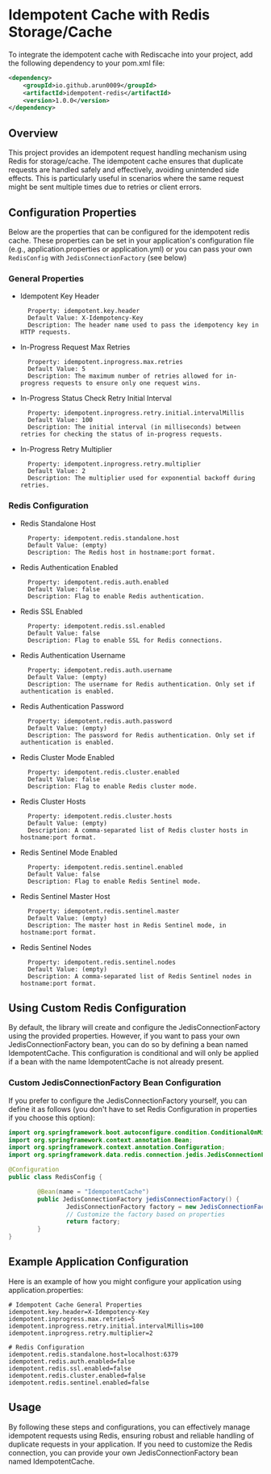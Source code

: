 # Idempotent Cache with Redis Storage/Cache

To integrate the idempotent cache with Rediscache into your project, add the following dependency to your pom.xml file:

```xml
<dependency>
	<groupId>io.github.arun0009</groupId>
	<artifactId>idempotent-redis</artifactId>
	<version>1.0.0</version>
</dependency>
```

## Overview

This project provides an idempotent request handling mechanism using Redis for storage/cache. The idempotent cache
ensures that duplicate requests are handled safely and effectively, avoiding unintended side effects. This is
particularly useful in scenarios where the same request might be sent multiple times due to retries or client errors.

## Configuration Properties
Below are the properties that can be configured for the idempotent redis cache. These properties can be set in your
application's configuration file (e.g., application.properties or application.yml) or you can pass your own `RedisConfig`
with `JedisConnectionFactory` (see below)

### General Properties

* Idempotent Key Header

		Property: idempotent.key.header
		Default Value: X-Idempotency-Key
		Description: The header name used to pass the idempotency key in HTTP requests.

* In-Progress Request Max Retries

		Property: idempotent.inprogress.max.retries
		Default Value: 5
		Description: The maximum number of retries allowed for in-progress requests to ensure only one request wins.

* In-Progress Status Check Retry Initial Interval

		Property: idempotent.inprogress.retry.initial.intervalMillis
		Default Value: 100
		Description: The initial interval (in milliseconds) between retries for checking the status of in-progress requests.

* In-Progress Retry Multiplier

		Property: idempotent.inprogress.retry.multiplier
		Default Value: 2
		Description: The multiplier used for exponential backoff during retries.

### Redis Configuration

* Redis Standalone Host

		Property: idempotent.redis.standalone.host
		Default Value: (empty)
		Description: The Redis host in hostname:port format.

* Redis Authentication Enabled

		Property: idempotent.redis.auth.enabled
		Default Value: false
		Description: Flag to enable Redis authentication.

* Redis SSL Enabled

		Property: idempotent.redis.ssl.enabled
		Default Value: false
		Description: Flag to enable SSL for Redis connections.

* Redis Authentication Username

		Property: idempotent.redis.auth.username
		Default Value: (empty)
		Description: The username for Redis authentication. Only set if authentication is enabled.

* Redis Authentication Password

		Property: idempotent.redis.auth.password
		Default Value: (empty)
		Description: The password for Redis authentication. Only set if authentication is enabled.

* Redis Cluster Mode Enabled

		Property: idempotent.redis.cluster.enabled
		Default Value: false
		Description: Flag to enable Redis cluster mode.

* Redis Cluster Hosts

		Property: idempotent.redis.cluster.hosts
		Default Value: (empty)
		Description: A comma-separated list of Redis cluster hosts in hostname:port format.

* Redis Sentinel Mode Enabled

		Property: idempotent.redis.sentinel.enabled
		Default Value: false
		Description: Flag to enable Redis Sentinel mode.

* Redis Sentinel Master Host

		Property: idempotent.redis.sentinel.master
		Default Value: (empty)
		Description: The master host in Redis Sentinel mode, in hostname:port format.

* Redis Sentinel Nodes

		Property: idempotent.redis.sentinel.nodes
		Default Value: (empty)
		Description: A comma-separated list of Redis Sentinel nodes in hostname:port format.

## Using Custom Redis Configuration

By default, the library will create and configure the JedisConnectionFactory using the provided properties. However, if you want to pass your own JedisConnectionFactory bean, you can do so by defining a bean named IdempotentCache. This configuration is conditional and will only be applied if a bean with the name IdempotentCache is not already present.

### Custom JedisConnectionFactory Bean Configuration

If you prefer to configure the JedisConnectionFactory yourself, you can define it as follows (you don't have to set Redis
Configuration in properties if you choose this option):

```java
import org.springframework.boot.autoconfigure.condition.ConditionalOnMissingBean;
import org.springframework.context.annotation.Bean;
import org.springframework.context.annotation.Configuration;
import org.springframework.data.redis.connection.jedis.JedisConnectionFactory;

@Configuration
public class RedisConfig {

		@Bean(name = "IdempotentCache")
		public JedisConnectionFactory jedisConnectionFactory() {
				JedisConnectionFactory factory = new JedisConnectionFactory();
				// Customize the factory based on properties
				return factory;
		}
}
```

## Example Application Configuration

Here is an example of how you might configure your application using application.properties:

```properties
# Idempotent Cache General Properties
idempotent.key.header=X-Idempotency-Key
idempotent.inprogress.max.retries=5
idempotent.inprogress.retry.initial.intervalMillis=100
idempotent.inprogress.retry.multiplier=2

# Redis Configuration
idempotent.redis.standalone.host=localhost:6379
idempotent.redis.auth.enabled=false
idempotent.redis.ssl.enabled=false
idempotent.redis.cluster.enabled=false
idempotent.redis.sentinel.enabled=false
```

## Usage

By following these steps and configurations, you can effectively manage idempotent requests using Redis,
ensuring robust and reliable handling of duplicate requests in your application. If you need to customize the Redis
connection, you can provide your own JedisConnectionFactory bean named IdempotentCache.
